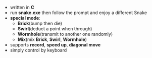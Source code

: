 - written in **C**
- run **snake.exe** then follow the prompt and enjoy a different Snake
- **special mode**:
  - **Brick**(bump then die)
  - **Swirl**(deduct a point when through)
  - **Wormhole**(transmit to another one randomly)
  - **Mix**(mix **Brick**, **Swirl**, **Wormhole**)
- supports **record**, **speed up**, **diagonal move**
- simply control by keyboard
